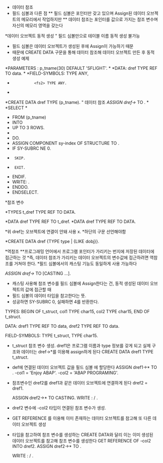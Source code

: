 

* 데이터 참조
*  필드 심볼과 다른 점
** 필드 심볼은 포인터만 갖고 있으며 Assign된 데이터 오브젝트의 메모리에서 작업하지만
** 데이터 참조는 포인터를 값으로 가지는 참조 변수며 자신의 메모리 영역을 갖는다

*데이터 오브젝트 동적 생성
" 필드 심볼만으로 테이블 이름 동적 생성 불가능
* 필드 심볼은 데이터 오브젝트가 생성된 후에 Assign이 가능하기 때문
* 때문에 CREATE DATA 구문을 통해 데이터 참조해 데이터 오브젝트 만든 후 동적 생성 예제

*PARAMETERS : p_tname(30)  DEFAULT 'SFLIGHT'.
*
*DATA: dref TYPE REF TO data.
*
*FIELD-SYMBOLS: <fs1> TYPE ANY,
*               <fs2> TYPE ANY.
*
*CREATE DATA dref TYPE (p_tname). " 데이터 참조
*ASSIGN dref->* TO <fs1>.
*
*SELECT *
*  FROM (p_tname)
*  INTO <fs1>
*  UP TO 3 ROWS.
*
*  DO.
*    ASSIGN COMPONENT sy-index OF STRUCTURE <fs1> TO <fs2>.
*    IF SY-SUBRC NE 0.
*      SKIP.
*      EXIT.
*    ENDIF.
*    WRITE: <fs2>.
*  ENDDO.
* ENDSELECT.




*참조 변수

*TYPES t_dref TYPE REF TO DATA.

*DATA dref TYPE REF TO t_dref.
*DATA dref TYPE REF TO DATA.

*위 dref는 오브젝트에 연결이 안돼 사용 x.
*하단의 구문 선언해야함

*CREATE DATA dref {TYPE type | {LIKE dobj}}.


*역참조
**프로그래밍 언어에서 프로그램 포인터가 가리키는 번지에 저장된 데이터에 접근하는 것
*즉, 데이터 참조가 가리키는 데이터 오브젝트의 변수값에 접근하려면 역참조를 거쳐야 한다.
*필드 심볼에서의 캐스팅 기능도 동일하게 사용 가능하다

*ASSIGN dref->* TO <fs> [CASTING ...].

* 캐스팅 사용해 참조 변수를 필드 심볼에 Assign한다는 건, 동적 생성된 데이터 오브젝트의 값에 접근할 때
* 필드 심볼의 데이터 타입을 참고한다는 뜻.
* 성공하면 SY-SUBRC 0, 실패하면 4를 반환한다.

TYPES: BEGIN OF t_struct,
     col1 TYPE char15,
     col2 TYPE char15,
  END OF t_struct.

DATA: dref1 TYPE REF TO data,
          dref2 TYPE REF TO data.

 FIELD-SYMBOLS: <fs1> TYPE t_struct,
                            <fs2> TYPE char15.

* t_struct 참조 변수 생성. dref1은 프로그램 이름과 type 정보를 갖게 되고 실제 구조와 데이터는 dref->*를 이용해 assign하게 된다
 CREATE DATA dref1 TYPE t_struct.

* def에 연결된 데이터 오브젝트 값을 필드 심볼 <fs>에 할당한다
  ASSIGN dref1->* TO <fs1>.
  <fs1>-col1 = 'Enjoy ABAP'.
  <fs1>-col2 = 'ABAP PROGRAMING'.

* 참조변수인 dref2를 dref1과 같은 데이터 오브젝트에 연결하게 된다
  dref2 = dref1.

  ASSIGN dref2->* TO <fs2> CASTING.
  WRITE : / <fs2>.

* dref2 변수에 <fs>-col2 타입이 연결된 참조 변수가 생성.
*  GET REFERENCE 를 이용해 이미 존재하는 데이터 오브젝트를 참고해 또 다른 데이터 오브젝트 생성
* 타입을 참고하여 참조 변수를 생성하는 CREATE DATA와 달리 이는 이미 생성된 데이터 오브젝트를 참고해 참조 변수를 생성한다
  GET REFERENCE OF <fs1>-col2 INTO dref2.
  ASSIGN dref2->* TO <fs2>.

  WRITE : / <fs2>.
